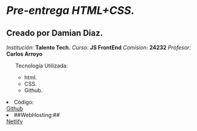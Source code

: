 # ***Pre-entrega HTML+CSS.***

## Creado por Damian Diaz.
*Institución:* **Talento Tech.**
*Curso:* **JS FrontEnd** 
*Comision:* **24232**
*Profesor:* **Carlos Arroyo**
<br>
<ul>Tecnología Utilizada:<ul>
   <li>html.</li>
   <li>CSS.</li>
   <li>Github.</li></ul>
</ul>
<li>Código:</li>
    <a href ="https://github.com/damiancd/SIG.git">Github</a>
<li>##WebHosting:##</li>
    <a href ="https://sig-papelera.netlify.app/">Netlify<a>

